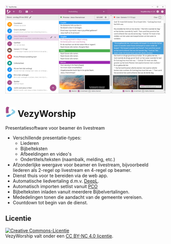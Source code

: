 ![VezyWorship](/src/assets/banner.png)

# ![VezyWorship](/public/icons/favicon-32x32.png) VezyWorship
Presentatiesoftware voor beamer én livestream

- Verschillende presentatie-types:
  - Liederen
  - Bijbelteksten
  - Afbeeldingen en video's
  - Ondertitels/teksten (naambalk, melding, etc.)
- Afzonderlijke weergave voor beamer en livestream, bijvoorbeeld liederen als 2-regel op livestream en 4-regel op beamer.
- Dienst thuis voor te bereiden via de web app.
- Automatische liedvertaling d.m.v. [DeepL](https://www.deepl.com/whydeepl).
- Automatisch importen setlist vanuit [PCO](https://planningcenteronline.com/)
- Bijbelteksten inladen vanuit meerdere Bijbelvertalingen.
- Mededelingen tonen die aandacht van de gemeente vereisen.
- Countdown tot begin van de dienst.

## Licentie
<a rel="license" href="https://creativecommons.org/licenses/by-nc/4.0/deed.nl"><img alt="Creative Commons-Licentie" style="border-width:0" src="https://licensebuttons.net/l/by-nc/4.0/88x31.png" /></a><br />VezyWorship valt onder een <a rel="license" href="https://creativecommons.org/licenses/by-nc/4.0/deed.nl">CC BY-NC 4.0 licentie</a>.
